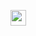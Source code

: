 [<img src="https://s18955.pcdn.co/wp-content/uploads/2018/02/github.png" width="25"/>](https://github.com/user/repository/subscription)
